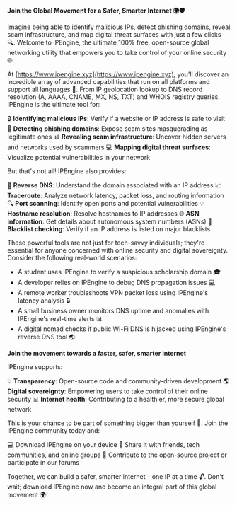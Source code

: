 **Join the Global Movement for a Safer, Smarter Internet 🌍🛡️**

Imagine being able to identify malicious IPs, detect phishing domains, reveal scam infrastructure, and map digital threat surfaces with just a few clicks 🔍. Welcome to IPEngine, the ultimate 100% free, open-source global networking utility that empowers you to take control of your online security 🌐.

At [https://www.ipengine.xyz](https://www.ipengine.xyz), you'll discover an incredible array of advanced capabilities that run on all platforms and support all languages 📡. From IP geolocation lookup to DNS record resolution (A, AAAA, CNAME, MX, NS, TXT) and WHOIS registry queries, IPEngine is the ultimate tool for:

🔒 **Identifying malicious IPs**: Verify if a website or IP address is safe to visit
👀 **Detecting phishing domains**: Expose scam sites masquerading as legitimate ones
📊 **Revealing scam infrastructure**: Uncover hidden servers and networks used by scammers
💻 **Mapping digital threat surfaces**: Visualize potential vulnerabilities in your network

But that's not all! IPEngine also provides:

🚀 **Reverse DNS**: Understand the domain associated with an IP address
📈 **Traceroute**: Analyze network latency, packet loss, and routing information
🔍 **Port scanning**: Identify open ports and potential vulnerabilities
💡 **Hostname resolution**: Resolve hostnames to IP addresses
🌐 **ASN information**: Get details about autonomous system numbers (ASNs)
🚨 **Blacklist checking**: Verify if an IP address is listed on major blacklists

These powerful tools are not just for tech-savvy individuals; they're essential for anyone concerned with online security and digital sovereignty. Consider the following real-world scenarios:

* A student uses IPEngine to verify a suspicious scholarship domain 🎓
* A developer relies on IPEngine to debug DNS propagation issues 💻
* A remote worker troubleshoots VPN packet loss using IPEngine's latency analysis 🔒
* A small business owner monitors DNS uptime and anomalies with IPEngine's real-time alerts 📊
* A digital nomad checks if public Wi-Fi DNS is hijacked using IPEngine's reverse DNS tool 🌏

**Join the movement towards a faster, safer, smarter internet**

IPEngine supports:

💡 **Transparency**: Open-source code and community-driven development
🌎 **Digital sovereignty**: Empowering users to take control of their online security
📊 **Internet health**: Contributing to a healthier, more secure global network

This is your chance to be part of something bigger than yourself 🚀. Join the IPEngine community today and:

💻 Download IPEngine on your device
👫 Share it with friends, tech communities, and online groups
🤝 Contribute to the open-source project or participate in our forums

Together, we can build a safer, smarter internet – one IP at a time 🔓. Don't wait; download IPEngine now and become an integral part of this global movement 🌍!